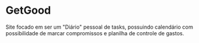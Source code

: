 # GetGood
Site focado em ser um "Diário" pessoal de tasks, possuindo calendário com possibilidade de marcar compromissos e planilha de controle de gastos.
